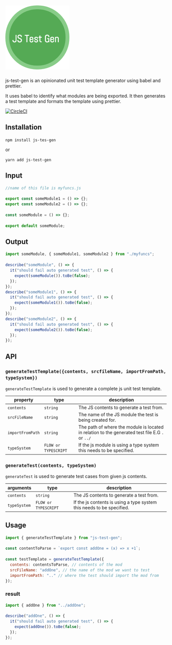 # [![js-test-gen](media/jsTestGen.png)](https://js-test-gen.github.io)

js-test-gen is an opinionated unit test template generator using babel and prettier.

It uses babel to identify what modules are being exported. It then generates a test template and formats the template using prettier.

[![CircleCI](https://circleci.com/gh/js-test-gen/js-test-gen.svg?style=svg)](https://circleci.com/gh/js-test-gen/js-test-gen)

## Installation

`npm install js-tes-gen`

or

`yarn add js-test-gen`

## Input

```javascript
//name of this file is myfuncs.js

export const someModule1 = () => {};
export const someModule2 = () => {};

const someModule = () => {};

export default someModule;
```

## Output

```javascript
import someModule, { someModule1, someModule2 } from "./myfuncs";

describe("someModule", () => {
  it("should fail auto generated test", () => {
    expect(someModule()).toBe(false);
  });
});
describe("someModule1", () => {
  it("should fail auto generated test", () => {
    expect(someModule1()).toBe(false);
  });
});
describe("someModule2", () => {
  it("should fail auto generated test", () => {
    expect(someModule2()).toBe(false);
  });
});
```

## API

### `generateTestTemplate({contents, srcfileName, importFromPath, typeSystem})`

`generateTestTemplate` is used to generate a complete js unit test template.

| property         | type                 | description                                                                                     |
| ---------------- | -------------------- | ----------------------------------------------------------------------------------------------- |
| `contents`       | `string`             | The JS contents to generate a test from.                                                        |
| `srcFileName`    | `string`             | The name of the JS module the test is being created for.                                        |
| `importFromPath` | `string`             | The path of where the module is located in relation to the generated test file E.G `.` or `../` |
| `typeSystem`     | `FLOW or TYPESCRIPT` | If the js module is using a type system this needs to be specified.                             |

### `generateTest(contents, typeSystem)`

`generateTest` is used to generate test cases from given js contents.

| arguments    | type                 | description                                                           |
| ------------ | -------------------- | --------------------------------------------------------------------- |
| `contents`   | `string`             | The JS contents to generate a test from.                              |
| `typeSystem` | `FLOW or TYPESCRIPT` | If the js contents is using a type system this needs to be specified. |

## Usage

```javascript
import { generateTestTemplate } from "js-test-gen";

const contentToParse = `export const addOne = (x) => x +1`;

const testTemplate = generateTestTemplate({
  contents: contentsToParse, // contents of the mod
  srcFileName: "addOne", // the name of the mod we want to test
  importFromPath: ".." // where the test should import the mod from
});
```

### result

```javascript
import { addOne } from "../addOne";

describe("addOne", () => {
  it("should fail auto generated test", () => {
    expect(addOne()).toBe(false);
  });
});
```
